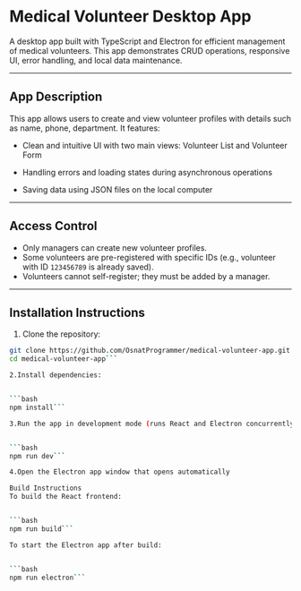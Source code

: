 # Medical Volunteer Desktop App

A desktop app built with TypeScript and Electron for efficient management of medical volunteers.
This app demonstrates CRUD operations, responsive UI, error handling, and local data maintenance.

---

## App Description

This app allows users to create and view volunteer profiles with details such as name, phone, department. It features:

- Clean and intuitive UI with two main views: Volunteer List and Volunteer Form

- Handling errors and loading states during asynchronous operations
- Saving data using JSON files on the local computer

---

## Access Control

- Only managers can create new volunteer profiles.
- Some volunteers are pre-registered with specific IDs (e.g., volunteer with ID `123456789` is already saved).
- Volunteers cannot self-register; they must be added by a manager.

---

## Installation Instructions

1. Clone the repository:

```bash
git clone https://github.com/OsnatProgrammer/medical-volunteer-app.git
cd medical-volunteer-app```

2.Install dependencies:


```bash
npm install```

3.Run the app in development mode (runs React and Electron concurrently):


```bash
npm run dev```

4.Open the Electron app window that opens automatically

Build Instructions
To build the React frontend:


```bash
npm run build```

To start the Electron app after build:


```bash
npm run electron```
